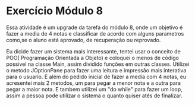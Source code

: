 ﻿# Exercício Módulo 8
Essa atividade é um upgrade da tarefa do módulo 8, onde um objetivo é fazer a media de 4 notas e classificar de acordo com alguns parametros como,se o aluno está aprovado, de recuperação ou reprovado. 

Eu dicide fazer um sistema mais interessante, tentei usar o conceito de POO( Programação Orientada a Objeto) e coloquei o menos de código possivel na classe Main, assim dividido funções em outras classes. Utilizei o metodo JOptionPane para fazer uma leitura e impressão mais interativa para o usuario. E além do pedido inicial de fazer a media com 4 notas, eu acresentei mais 2 metodos, um para pegar a menor nota e a outra para pegar a maior nota. E tambem utilizei um "do while" para fazer um loop, assim a pessoa pode utilizar o sistema o quanto quiser atés de finalizar.
